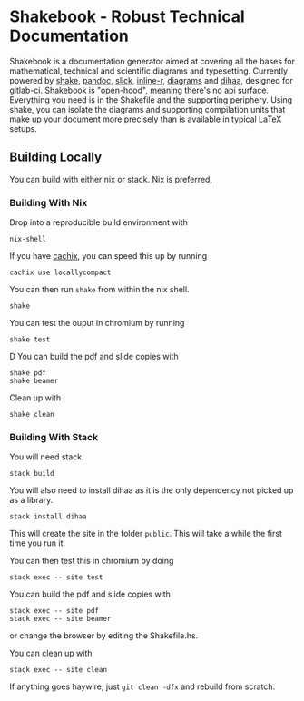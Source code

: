 # Shakebook - Robust Technical Documentation

Shakebook is a documentation generator aimed at covering all the bases for
mathematical, technical and scientific diagrams and typesetting. Currently
powered by [shake](https://shakebuild.com/), [pandoc](https://pandoc.org/),
[slick](https://hackage.haskell.org/package/slick),
[inline-r](https://tweag.github.io/HaskellR/),
[diagrams](https://archives.haskell.org/projects.haskell.org/diagrams/) and
[dihaa](https://bitbucket.org/sascha_wilde/dihaa), designed for gitlab-ci.
Shakebook is "open-hood", meaning there's no api surface. Everything you need
is in the Shakefile and the supporting periphery. Using shake, you can isolate
the diagrams and supporting compilation units that make up your document more
precisely than is available in typical LaTeX setups.

## Building Locally

You can build with either nix or stack. Nix is preferred, 

### Building With Nix

Drop into a reproducible build environment with

    nix-shell

If you have [cachix](https://cachix.org/), you can speed this up by running

    cachix use locallycompact

You can then run `shake` from within the nix shell.

    shake

You can test the ouput in chromium by running

    shake test
D
You can build the pdf and slide copies with

    shake pdf
    shake beamer

Clean up with

    shake clean

### Building With Stack

You will need stack.

    stack build

You will also need to install dihaa as it is the only dependency not picked up
as a library.

    stack install dihaa

This will create the site in the folder `public`. This will take a while the
first time you run it.

You can then test this in chromium by doing

    stack exec -- site test

You can build the pdf and slide copies with

    stack exec -- site pdf
    stack exec -- site beamer

or change the browser by editing the Shakefile.hs.

You can clean up with

    stack exec -- site clean

If anything goes haywire, just `git clean -dfx` and rebuild from scratch.
